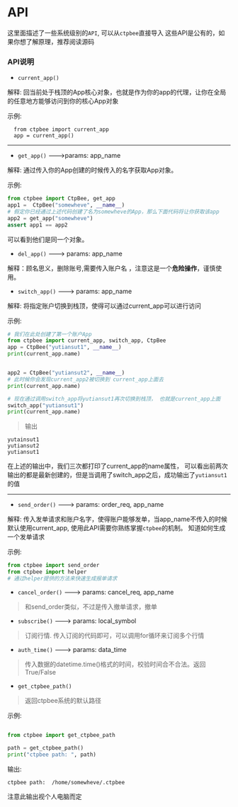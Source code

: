 # API 

这里面描述了一些系统级别的`API`, 可以从`ctpbee`直接导入
这些API是公有的，如果你想了解原理，推荐阅读源码

### API说明
- `current_app()`

解释: 回当前处于栈顶的App核心对象，也就是作为你的app的代理，让你在全局的任意地方能够访问到你的核心App对象

示例:
```
  from ctpbee import current_app
  app = current_app()
```
---

- `get_app()` --->params: app_name

解释: 通过传入你的App创建的时候传入的名字获取App对象。

示例:
```python
from ctpbee import CtpBee, get_app
app1 =  CtpBee("somewheve", __name__)
# 假定你已经通过上述代码创建了名为somewheve的App，那么下面代码将让你获取该app
app2 = get_app("somewheve")
assert app1 == app2
```
可以看到他们是同一个对象。

- `del_app()` ---> params: app_name

解释：顾名思义，删除账号,需要传入账户名 ，注意这是一个**危险操作**，谨慎使用。


- `switch_app()` ---> params: app_name

解释: 将指定账户切换到栈顶，使得可以通过current_app可以进行访问

示例:
```python
# 我们在此处创建了第一个账户App
from ctpbee import current_app, switch_app, CtpBee
app = CtpBee("yutiansut1", __name__)
print(current_app.name)


app2 = CtpBee("yutiansut2", __name__)
# 此时候你会发现current_app2被切换到 current_app上面去
print(current_app.name)

# 现在通过调用switch_app将yutiansut1再次切换到栈顶， 也就是current_app上面
switch_app("yutiansut1")
print(current_app.name)
```
> 输出

```textmate
yutainsut1
yutiansut2
yutiansut1
```

在上述的输出中，我们三次都打印了current_app的name属性， 可以看出前两次输出的都是最新创建的，但是当调用了switch_app之后，成功输出了`yutiansut1`的值

--- 

- `send_order()` ---> params: order_req, app_name

解释: 传入发单请求和账户名字，使得账户能够发单，当app_name不传入的时候默认使用current_app, 使用此API需要你熟练掌握`ctpbee`的机制。
知道如何生成一个发单请求

示例:
```python
from ctpbee import send_order 
from ctpbee import helper
# 通过helper提供的方法来快速生成报单请求

```

- `cancel_order()` ---> params: cancel_req, app_name
> 和send_order类似，不过是传入撤单请求，撤单 

- `subscribe()` ---> params: local_symbol
> 订阅行情. 传入订阅的代码即可，可以调用for循环来订阅多个行情

- `auth_time()` ---> params: data_time
> 传入数据的datetime.time()格式的时间，校验时间合不合法。返回True/False

- `get_ctpbee_path()`
> 返回ctpbee系统的默认路径 

示例:
```python

from ctpbee import get_ctpbee_path

path = get_ctpbee_path()
print("ctpbee path: ", path)
```

输出:

```textmate
ctpbee path:  /home/somewheve/.ctpbee
```
注意此输出视个人电脑而定
